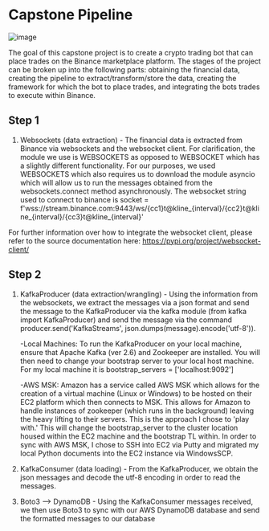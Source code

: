 # Capstone Pipeline

![image](https://user-images.githubusercontent.com/80606434/134071914-20f80b90-c59b-49c3-96da-5f9a3d636f22.png)

The goal of this capstone project is to create a crypto trading bot that can place trades on the Binance marketplace platform. The stages of the project can be broken up into the following parts: obtaining the financial data, creating the pipeline to extract/transform/store the data, creating the framework for which the bot to place trades, and integrating the bots trades to execute within Binance.

## Step 1

1. Websockets (data extraction) - The financial data is extracted from Binance via websockets and the websocket client. For clarification, the module we use is WEBSOCKETS as opposed to WEBSOCKET which has a slightly different functionality. For our purposes, we used WEBSOCKETS which also requires us to download the module asyncio which will allow us to run the messages obtained from the websockets.connect method asynchronously. The websocket string used to connect to binance is socket = f'wss://stream.binance.com:9443/ws/{cc1}t@kline_{interval}/{cc2}t@kline_{interval}/{cc3}t@kline_{interval}'

For further information over how to integrate the websocket client, please refer to the source documentation here: https://pypi.org/project/websocket-client/

## Step 2

1. KafkaProducer (data extraction/wrangling) - Using the information from the websockets, we extract the messages via a json format and send the message to the KafkaProducer via the kafka module (from kafka import KafkaProducer) and send the message via the command producer.send('KafkaStreams', json.dumps(message).encode('utf-8')).

   -Local Machines: To run the KafkaProducer on your local machine, ensure that Apache Kafka (ver 2.6) and Zookeeper are installed. You will then need to change your         bootstrap server to your local host machine. For my local machine it is bootstrap_servers = ['localhost:9092']
   
   -AWS MSK: Amazon has a service called AWS MSK which allows for the creation of a virtual machine (Linux or Windows) to be hosted on their EC2 platform which then        connects to MSK. This allows for Amazon to handle instances of zookeeper (which runs in the background) leaving the heavy lifting to their servers.                      This is the approach I chose to 'play with.' This will change the bootstrap_server to the cluster location housed within the EC2 machine and the                          bootstrap TL within. In order to sync with AWS MSK, I chose to SSH into EC2 via Putty and migrated my local Python documents into the EC2 instance                        via WindowsSCP.

2. KafkaConsumer (data loading) - From the KafkaProducer, we obtain the json messages and decode the utf-8 encoding in order to read the messages.

3. Boto3 --> DynamoDB - Using the KafkaConsumer messages received, we then use Boto3 to sync with our AWS DynamoDB database and send the formatted messages to our database

